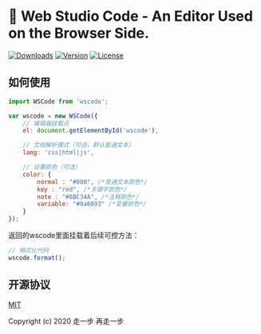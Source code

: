 # 🎉 Web Studio Code - An Editor Used on the Browser Side.

<a href="https://yelloxing.github.io/npm-downloads/?interval=7&packages=wscode"><img src="https://img.shields.io/npm/dm/wscode.svg" alt="Downloads"></a>
<a href="https://www.npmjs.com/package/wscode"><img src="https://img.shields.io/npm/v/wscode.svg" alt="Version"></a>
<a href="https://github.com/yelloxing/Web-Studio-Code/blob/master/LICENSE"><img src="https://img.shields.io/npm/l/wscode.svg" alt="License"></a>

## 如何使用

```js
import WSCode from 'wscode';

var wscode = new WSCode({
    // 编辑器挂载点
    el: document.getElementById('wscode'),

    // 文档解析模式（可选，默认普通文本）
    lang: 'css|html|js',

    // 设置颜色（可选）
    color: {
        normal : "#000", /*普通文本颜色*/
        key : "red", /*关键字颜色*/
        note : "#8BC34A", /*注释颜色*/
        variable: "#0a6893" /*变量颜色*/
    }
});
```

返回的wscode里面挂载着后续可控方法：

```js
// 格式化代码
wscode.format();
```

## 开源协议

[MIT](https://github.com/yelloxing/Web-Studio-Code/blob/master/LICENSE)

Copyright (c) 2020 走一步 再走一步
